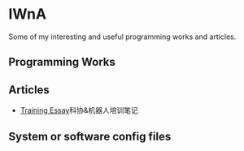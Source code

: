# IWnA
Some of my interesting and useful programming works and articles.

## Programming Works  

## Articles

+ [Training Essay](Articles/TrainingEssay.md)科协&机器人培训笔记

## System or software config files


